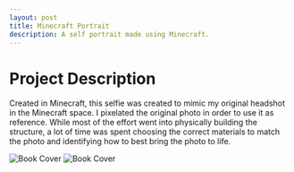```yaml
---
layout: post
title: Minecraft Portrait
description: A self portrait made using Minecraft.
---
```


Project Description
============
Created in Minecraft, this selfie was created to mimic my original headshot in the Minecraft space. I pixelated the original photo in order to use it as reference. While most of the effort went into physically building the structure, a lot of time was spent choosing the correct materials to match the photo and identifying how to best bring the photo to life. 

![Book Cover](/AnyssaPortfolio/assets/images/FINALSELFIE.png "Minecraft selfie")
![Book Cover](/AnyssaPortfolio/assets/images/profile.jpg "Headshot")